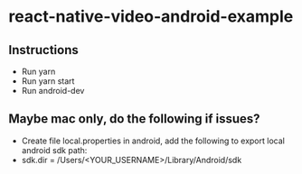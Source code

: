 # react-native-video-android-example

## Instructions
* Run yarn
* Run yarn start
* Run android-dev

## Maybe mac only, do the following if issues?
* Create file local.properties in android, add the following to export local android sdk path:
* sdk.dir = /Users/<YOUR_USERNAME>/Library/Android/sdk
